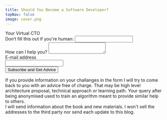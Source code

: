 ```yaml
---
title: Should You Become a Software Developer?
topNav: false
image: cover.png
---
```


<div class="w-full lg:max-w-full lg:flex shadow-lg mb-5">
   <div class="bg-white w-full rounded-b lg:rounded-b-none lg:rounded-r p-4 flex flex-col justify-between leading-normal">
       <div class="mb-2">
           Your Virtual CTO
       </div>
       <div class="grid grid-cols-1 md:grid-cols-2 gap-2">
          <form method="POST" name="submitter" data-netlify="true" netlify-honeypot="bot-field" action="/subscribed">
            <input type="hidden" name="form-name" value="submitter"/>
            <div class="hidden" aria-hidden="true">
              <label>
                Don’t fill this out if you're human: 
                <input name="bot-field"/>
              </label>
            </div>
            <div class="flex flex-wrap -mx-3 mb-6">
              <div class="w-full px-3 mb-2 md:mb-0">
                <label class="block uppercase tracking-wide text-gray-700 text-xs font-bold mb-2" for="message">How can I help you?</label>
                <textarea id="message" class="appearance-none block w-full bg-gray-200 text-gray-700 border border-gray-200 rounded py-3 px-4 mb-3 leading-tight focus:outline-none focus:bg-white" name="message"></textarea>
              </div>
              <div class="w-full px-3 mb-6 md:mb-0">
                <label class="block uppercase tracking-wide text-gray-700 text-xs font-bold mb-2" for="email">E-mail address</label>
                  <div class="flex">
                    <input id="email" class="appearance-none block w-full bg-gray-200 text-gray-700 border border-gray-200 rounded py-3 px-4 mb-3 leading-tight focus:outline-none focus:bg-white" name="email" type="email">
                    <div class="ml-1">
                      <button class="bg-orange-600 hover:bg-orange-700 text-white font-bold py-2 px-4 rounded focus:outline-none focus:shadow-outline" type="submit">Subscribe and Get Advice</button>
                    </div>
                  </div>
                </div>      
            </div>
            <div data-netlify-recaptcha="true"></div>
          </form>
      </div>
       <p class="text-xs text-gray-600">
         If you provide information on your challanges in the form I will try to come back to you with an advice free of charge. That may be high level
         architecture proposal, technical approach or learning path. Your query after being anonymised used to train an algorithm meant to provide similar
         help to others.<br/>
         I will send information about the book and new materials. I won't sell the addresses to the third party nor send each update to this blog.    
       </p>
     </div>
  </div>
</div>
